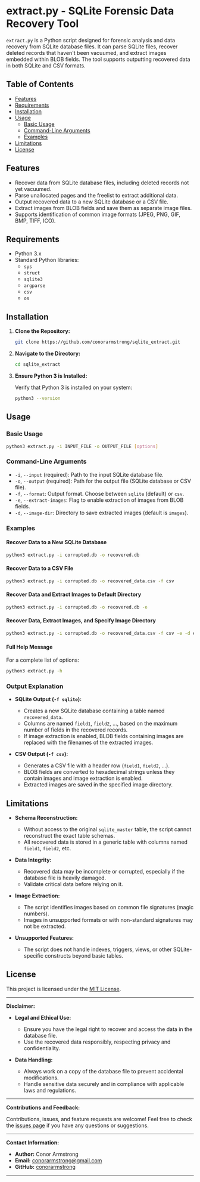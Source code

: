 # extract.py - SQLite Forensic Data Recovery Tool

`extract.py` is a Python script designed for forensic analysis and data recovery from SQLite database files. It can parse SQLite files, recover deleted records that haven't been vacuumed, and extract images embedded within BLOB fields. The tool supports outputting recovered data in both SQLite and CSV formats.

## Table of Contents

- [Features](#features)
- [Requirements](#requirements)
- [Installation](#installation)
- [Usage](#usage)
  - [Basic Usage](#basic-usage)
  - [Command-Line Arguments](#command-line-arguments)
  - [Examples](#examples)
- [Limitations](#limitations)
- [License](#license)

## Features

- Recover data from SQLite database files, including deleted records not yet vacuumed.
- Parse unallocated pages and the freelist to extract additional data.
- Output recovered data to a new SQLite database or a CSV file.
- Extract images from BLOB fields and save them as separate image files.
- Supports identification of common image formats (JPEG, PNG, GIF, BMP, TIFF, ICO).

## Requirements

- Python 3.x
- Standard Python libraries:
  - `sys`
  - `struct`
  - `sqlite3`
  - `argparse`
  - `csv`
  - `os`

## Installation

1. **Clone the Repository:**

   ```bash
   git clone https://github.com/conorarmstrong/sqlite_extract.git
   ```

2. **Navigate to the Directory:**

   ```bash
   cd sqlite_extract
   ```

3. **Ensure Python 3 is Installed:**

   Verify that Python 3 is installed on your system:

   ```bash
   python3 --version
   ```

## Usage

### Basic Usage

```bash
python3 extract.py -i INPUT_FILE -o OUTPUT_FILE [options]
```

### Command-Line Arguments

- `-i`, `--input` (required): Path to the input SQLite database file.
- `-o`, `--output` (required): Path for the output file (SQLite database or CSV file).
- `-f`, `--format`: Output format. Choose between `sqlite` (default) or `csv`.
- `-e`, `--extract-images`: Flag to enable extraction of images from BLOB fields.
- `-d`, `--image-dir`: Directory to save extracted images (default is `images`).

### Examples

#### Recover Data to a New SQLite Database

```bash
python3 extract.py -i corrupted.db -o recovered.db
```

#### Recover Data to a CSV File

```bash
python3 extract.py -i corrupted.db -o recovered_data.csv -f csv
```

#### Recover Data and Extract Images to Default Directory

```bash
python3 extract.py -i corrupted.db -o recovered.db -e
```

#### Recover Data, Extract Images, and Specify Image Directory

```bash
python3 extract.py -i corrupted.db -o recovered_data.csv -f csv -e -d extracted_images
```

#### Full Help Message

For a complete list of options:

```bash
python3 extract.py -h
```

### Output Explanation

- **SQLite Output (`-f sqlite`):**
  - Creates a new SQLite database containing a table named `recovered_data`.
  - Columns are named `field1`, `field2`, ..., based on the maximum number of fields in the recovered records.
  - If image extraction is enabled, BLOB fields containing images are replaced with the filenames of the extracted images.

- **CSV Output (`-f csv`):**
  - Generates a CSV file with a header row (`field1`, `field2`, ...).
  - BLOB fields are converted to hexadecimal strings unless they contain images and image extraction is enabled.
  - Extracted images are saved in the specified image directory.

## Limitations

- **Schema Reconstruction:**
  - Without access to the original `sqlite_master` table, the script cannot reconstruct the exact table schemas.
  - All recovered data is stored in a generic table with columns named `field1`, `field2`, etc.

- **Data Integrity:**
  - Recovered data may be incomplete or corrupted, especially if the database file is heavily damaged.
  - Validate critical data before relying on it.

- **Image Extraction:**
  - The script identifies images based on common file signatures (magic numbers).
  - Images in unsupported formats or with non-standard signatures may not be extracted.

- **Unsupported Features:**
  - The script does not handle indexes, triggers, views, or other SQLite-specific constructs beyond basic tables.

## License

This project is licensed under the [MIT License](LICENSE).

---

**Disclaimer:**

- **Legal and Ethical Use:**
  - Ensure you have the legal right to recover and access the data in the database file.
  - Use the recovered data responsibly, respecting privacy and confidentiality.

- **Data Handling:**
  - Always work on a copy of the database file to prevent accidental modifications.
  - Handle sensitive data securely and in compliance with applicable laws and regulations.

---

**Contributions and Feedback:**

Contributions, issues, and feature requests are welcome! Feel free to check the [issues page](https://github.com/yourusername/yourrepository/issues) if you have any questions or suggestions.

---

**Contact Information:**

- **Author:** Conor Armstrong
- **Email:** conorarmstrong@gmail.com
- **GitHub:** [conorarmstrong](https://github.com/conorarmstrong)

---

